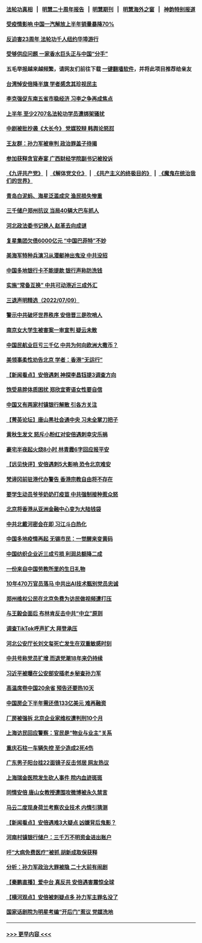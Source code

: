 #### [法轮功真相](https://github.com/gfw-breaker/truth/blob/master/README.md?t=0) &nbsp;&nbsp;|&nbsp;&nbsp; [明慧二十周年报告](https://github.com/gfw-breaker/mh-reports/blob/master/README.md?t=0) &nbsp;&nbsp;|&nbsp;&nbsp;[明慧期刊](https://github.com/gfw-breaker/mh-qikan) &nbsp;&nbsp;|&nbsp;&nbsp; [明慧海外之窗](https://github.com/gfw-breaker/mh-news/blob/master/README.md?t=0) &nbsp;&nbsp;|&nbsp;&nbsp; [神韵特别报道](https://github.com/gfw-breaker/mh-news/blob/master/shenyun.md?t=0)
#### [受疫情影响 中国一汽解放上半年销量暴降70%](../pages/nsc413/n13777835.md?t=07110801) 
#### [反迫害23周年 法轮功千人纽约华埠游行](../pages/nsc413/n13777927.md?t=07110801) 
#### [受够供应问题 一家香水巨头正与中国“分手”](../pages/nsc413/n13777894.md?t=07110801) 
#### 五毛举报越来越频繁，请网友们前往下载 [一键翻墙软件](https://github.com/gfw-breaker/ssr-accounts)，并将此项目推荐给亲友
#### [台湾悼安倍降半旗 学者感念其珍视民主](../pages/nsc413/n13777728.md?t=07110801) 
#### [李克强促东南五省市稳经济 习李之争再成焦点](../pages/nsc413/n13777753.md?t=07110801) 
#### [上半年 至少2707名法轮功学员遭绑架骚扰](../pages/nsc413/n13776397.md?t=07110801) 
#### [中剧被批抄袭《大长今》 党媒狡辩 韩舆论怒怼](../pages/nsc413/n13777726.md?t=07110801) 
#### [王友群：孙力军被审判 政治罪盖子待揭](../pages/nsc413/n13777444.md?t=07110801) 
#### [参加获释贪官寿宴 广西财经学院副书记被投诉](../pages/nsc413/n13777664.md?t=07110801) 
#### [《九评共产党》](https://github.com/begood0513/9ping.md/blob/master/README.md) &nbsp;|&nbsp; [《解体党文化》](../../../../jtdwh.md/blob/master/README.md)  &nbsp;|&nbsp; [《共产主义的终极目的》](../../../../gczydzjmd.md/blob/master/README.md) &nbsp;|&nbsp; [《魔鬼在统治我们的世界》](../../../../mgztzwmdsj.md/blob/master/README.md) 
#### [青岛白泥蚂、海星泛滥成灾 渔民损失惨重](../pages/nsc413/n13777590.md?t=07110801) 
#### [三千储户郑州抗议 当局40辆大巴车抓人](../pages/nsc413/n13777593.md?t=07110801) 
#### [河北政法委书记换人 赵革去向成谜](../pages/nsc413/n13777524.md?t=07110801) 
#### [复星集团欠债6000亿元 “中国巴菲特”不妙](../pages/nsc413/n13777353.md?t=07110801) 
#### [美海军特种兵演习从潜艇神出鬼没 中共没招](../pages/nsc413/n13771776.md?t=07110801) 
#### [中国多地银行卡不能提款 银行声称防洗钱](../pages/nsc413/n13777471.md?t=07110801) 
#### [实施“常备互换” 中共可动港近三成外汇](../pages/nsc413/n13777440.md?t=07110801) 
#### [三退声明精选（2022/07/09）](../pages/nsc413/n13777441.md?t=07110801) 
#### [警示中共破坏世界秩序 安倍晋三是吹哨人](../pages/nsc413/n13777311.md?t=07110801) 
#### [南京女大学生被害案一审宣判 疑云未散](../pages/nsc413/n13775782.md?t=07110801) 
#### [中国民航业巨亏三千亿 中共为何向欧洲大撒币？](../pages/nsc413/n13777343.md?t=07110801) 
#### [美领事柔性劝告北京 学者：香港“无运行”](../pages/nsc413/n13777357.md?t=07110801) 
#### [【新闻看点】安倍遇刺 神探李昌钰提3调查方向](../pages/nsc413/n13777327.md?t=07110801) 
#### [饱受易胖体质困扰 郑欣宜寄语女性要自信](../pages/nsc413/n13777322.md?t=07110801) 
#### [中国又有两家村镇银行解散 引各方关注](../pages/nsc413/n13777317.md?t=07110801) 
#### [【菁英论坛】唐山黑社会通中央 习未全掌刀把子](../pages/nsc413/n13777318.md?t=07110801) 
#### [黄秋生发文 怒斥小粉红对安倍遇刺幸灾乐祸](../pages/nsc413/n13777276.md?t=07110801) 
#### [豪宅半夜起火烧8小时 林青霞6字回应报平安](../pages/nsc413/n13777314.md?t=07110801) 
#### [【远见快评】安倍遇刺5大影响 恐令北京难安](../pages/nsc413/n13776748.md?t=07110801) 
#### [梵谛冈前驻港代办警告 香港宗教自由将不存在](../pages/nsc413/n13777315.md?t=07110801) 
#### [要学生动员爷爷奶奶打疫苗 中共强制接种惹众怒](../pages/nsc413/n13777292.md?t=07110801) 
#### [北京将香港从亚洲金融中心变为大陆钱袋](../pages/nsc413/n13777283.md?t=07110801) 
#### [中共北戴河密会在即 习江斗白热化](../pages/nsc413/n13777309.md?t=07110801) 
#### [中国多地疫情再起 无锡市民：一觉醒来变黄码](../pages/nsc413/n13777279.md?t=07110801) 
#### [中国纺织企业近三成亏损 利润总额降二成](../pages/nsc413/n13777266.md?t=07110801) 
#### [一份来自中国劳教所里的生日礼物](../pages/nsc413/n13777122.md?t=07110801) 
#### [10年470万官员落马 中共出AI技术甄别党员忠诚](../pages/nsc413/n13777262.md?t=07110801) 
#### [郑州维权公民在北京免费为访民做视频遭打压](../pages/nsc413/n13777238.md?t=07110801) 
#### [与王毅会面后 布林肯反击中共“中立”原则](../pages/nsc413/n13777225.md?t=07110801) 
#### [调查TikTok呼声扩大 拜登承压](../pages/nsc413/n13777106.md?t=07110801) 
#### [河北公安厅长刘文玺死亡发生在双重敏感时刻](../pages/nsc413/n13777229.md?t=07110801) 
#### [中共号称党员扩增 而退党潮18年来仍持续](../pages/nsc413/n13777241.md?t=07110801) 
#### [习近平被曝在公安部安插老乡秘查孙力军](../pages/nsc413/n13777099.md?t=07110801) 
#### [高温席卷中国20余省 预告还要热10天](../pages/nsc413/n13777059.md?t=07110801) 
#### [中国房企下半年需还债133亿美元 难再融资](../pages/nsc413/n13776986.md?t=07110801) 
#### [厂房被强拆 北京企业家维权遭判刑10个月](../pages/nsc413/n13777080.md?t=07110801) 
#### [上海访民回应警察：官民是“物业与业主”关系](../pages/nsc413/n13777046.md?t=07110801) 
#### [重庆石柱一车辆失控 至少造成2死4伤](../pages/nsc413/n13777044.md?t=07110801) 
#### [广东男子阳台挂22面镜子反击邻居 网友热议](../pages/nsc413/n13777031.md?t=07110801) 
#### [上海瑞金医院发生砍人事件 院内血迹斑斑](../pages/nsc413/n13776979.md?t=07110801) 
#### [同情安倍 唐山女教授遭围攻微博被永久禁言](../pages/nsc413/n13776964.md?t=07110801) 
#### [马云二度现身荷兰考察农业技术 内情引猜测](../pages/nsc413/n13776959.md?t=07110801) 
#### [【新闻看点】安倍遇难3大疑点 凶嫌背后鬼影？](../pages/nsc413/n13776734.md?t=07110801) 
#### [河南村镇银行储户：三千万不明资金进出账户](../pages/nsc413/n13776876.md?t=07110801) 
#### [吁“大病免费医疗”被抓  胡新成取保获释](../pages/nsc413/n13776806.md?t=07110801) 
#### [分析：孙力军政治大罪被隐 二十大前有闹剧](../pages/nsc413/n13776858.md?t=07110801) 
#### [【秦鹏直播】爱中台 真反共 安倍遇害震惊全球](../pages/nsc413/n13776745.md?t=07110801) 
#### [【横河观点】安倍被刺疑点多 孙力军主罪名没了](../pages/nsc413/n13776739.md?t=07110801) 
#### [国家话剧院为明星考编“开后门”惹议 党媒洗地](../pages/nsc413/n13776724.md?t=07110801) 

----
#### [ >>> 更早内容 <<< ](../indexes/nsc413-earlier.md)

